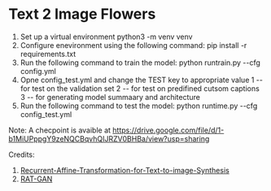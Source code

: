 # Text 2 Image Flowers

1) Set up a virtual environment
    python3 -m venv venv
1) Configure enevironment using the following command:
    pip install -r requirements.txt
3) Run the following command to train the model:
    python runtrain.py --cfg config.yml
4) Opne config_test.yml and change the TEST key to appropriate value
   1 -- for test on the validation set
   2 -- for test on predifined cutsom captions
   3 -- for generating model summaary and architecture
5) Run the following command to test the model:
    python runtime.py --cfg config_test.yml
    
Note: A checpoint is avaible at https://drive.google.com/file/d/1-b1MiUPppgY9zeNQCBqvhQIJRZV0BHBa/view?usp=sharing

Credits:
1) [Recurrent-Affine-Transformation-for-Text-to-image-Synthesis](https://arxiv.org/abs/2204.10482)
2) [RAT-GAN](https://github.com/senmaoy/Recurrent-Affine-Transformation-for-Text-to-image-Synthesis)

